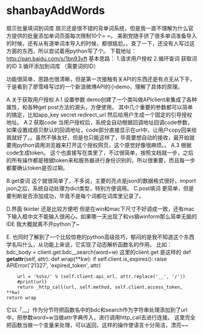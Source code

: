 # shanbayAddWords
扇贝批量填词到词库
扇贝还是很不错的背单词系统，但是我一直不理解为什么官方提供的批量添加单词页面每次限制10个= =。 美剧党随手挤了很多单词准备导入的时候，还有从有道单词本导入的时候，都很尴尬。。查了一下，还没有人写过这方面的东西，所以尝试着用python写了个。
下载地址：http://pan.baidu.com/s/1bn93yft
基本思路：
1.请求用户授权
2.循环查词 获取词的ID
3.循环添加到词库 （需要词的ID）

功能很简单，思路也很清晰，但是第一次接触有关API的东西还是有点无从下手，于是看到了廖雪峰写过的一个新浪微博API的小demo，理解了具体的原理。

A.关于获取用户授权
A.1 设置参数
demo创建了一个类叫做APIclient来集成了各种属性，和各种get post方法的源头，方便使用。
其中几个重要的参数都可以简单的搞定，比如app_key secret redirect_url  然后给用户生成一个固定的引导授权地址。
A.2  获取code
当用户授权后，系统会自动根据回调地址回调code参数，如果设置成扇贝默认的回调地址，code部分直接显示在url中，让用户copy回来给我就好了。。虽然不够友好，但是也只能这样了，毕竟要想自动的接收，最开始就要用python调用浏览器来打开这个授权网页，这个感觉好像很麻烦。。
A.3 根据code生成token。
这个也直接写在类里了，不过很简单，按照文档就一步，之后的所有操作都是根据token来和服务器进行身份识别的，所以很重要，而且每一步都要确认token是否过期。

B.get查词
这个就很简单了，不多说，主要的亮点是json的数据格式很好，import json之后，系统自动处理为dict类型，特别方便调用。
C.post填词
更简单，但是要判断是否添加成功，毕竟不是每个词都在词库里记录了。

D.界面
tkinter 还是比较方便吧 但是在win和mac下尺寸不好调成一致，还有mac下输入框中文不能输入很闹心。如果哪一天出现了和vs搞winform那么简单无脑的IDE 我大概就离不开python了~ 

E.
也同时了解到了一个比较惊艳的python高级技巧，郁闷的是我不知道这个东西学名叫什么，从功能上来说，它实现了动态解析函数名的作用。
比如：
bdc_body = client.get.bdc__search(word=w)
这里的client.get 是这样的
def __getattr__(self, attr):
    def wrap(**kw):
        if self.client.is_expires():
            raise APIError('21327', 'expired_token', attr)

        url = '%s%s/' % (self.client.api_url, attr.replace('__', '/'))
        #print(url)
        return _http_call(url, self.method, self.client.access_token, **kw)
    return wrap
它以「__」作为分节符把函数名中的bdc和search作为字符串处理添加到了url中，把参数word=w当做attr字典传入，进行调用http_call去进行连接。 这里完全把函数当做一个变量来处理，可以返回，这样的操作使语言十分简洁，漂亮~~


